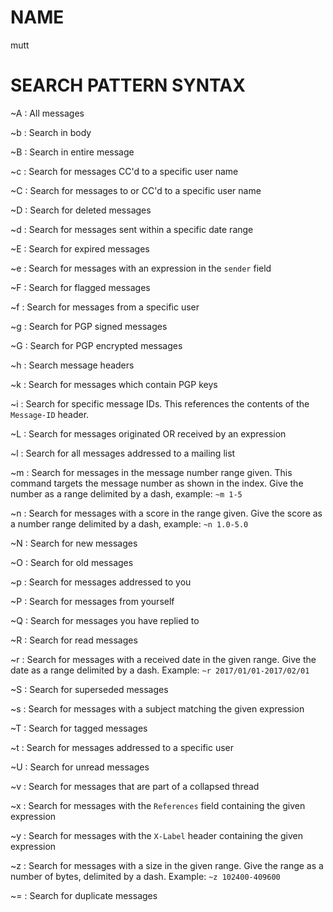# NAME

mutt

# SEARCH PATTERN SYNTAX

~A
: All messages

~b <expression>
: Search in body

~B <expression>
: Search in entire message

~c <expression>
: Search for messages CC'd to a specific user name

~C <expression>
: Search for messages to or CC'd to a specific user name

~D
: Search for deleted messages

~d <date range>
: Search for messages sent within a specific date range

~E
: Search for expired messages

~e <expression>
: Search for messages with an expression in the `sender` field

~F
: Search for flagged messages

~f <username>
: Search for messages from a specific user

~g
: Search for PGP signed messages

~G
: Search for PGP encrypted messages

~h <expression>
: Search message headers

~k
: Search for messages which contain PGP keys

~i <id>
: Search for specific message IDs. This references the contents of the
`Message-ID` header.

~L <expression>
: Search for messages originated OR received by an expression

~l
: Search for all messages addressed to a mailing list

~m <range>
: Search for messages in the message number range given. This command targets
the message number as shown in the index. Give the number as a range delimited
by a dash, example: `~m 1-5`

~n <score range>
: Search for messages with a score in the range given. Give the score as a
number range delimited by a dash, example: `~n 1.0-5.0`

~N
: Search for new messages

~O
: Search for old messages

~p
: Search for messages addressed to you

~P
: Search for messages from yourself

~Q
: Search for messages you have replied to

~R
: Search for read messages

~r <date range>
: Search for messages with a received date in the given range. Give the date as
a range delimited by a dash. Example: `~r 2017/01/01-2017/02/01`

~S
: Search for superseded messages

~s <expression>
: Search for messages with a subject matching the given expression

~T
: Search for tagged messages

~t <username>
: Search for messages addressed to a specific user

~U
: Search for unread messages

~v
: Search for messages that are part of a collapsed thread

~x <expression>
: Search for messages with the `References` field containing the given
expression

~y <expression>
: Search for messages with the `X-Label` header containing the given expression

~z <byte range>
: Search for messages with a size in the given range. Give the range as a
number of bytes, delimited by a dash. Example: `~z 102400-409600`


~=
: Search for duplicate messages
